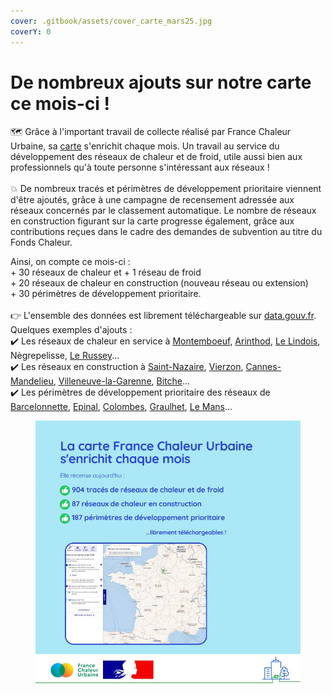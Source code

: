 ```yaml
---
cover: .gitbook/assets/cover_carte_mars25.jpg
coverY: 0
---
```


# De nombreux ajouts sur notre carte ce mois-ci !

🗺️ Grâce à l'important travail de collecte réalisé par France Chaleur Urbaine, sa [carte](https://france-chaleur-urbaine.beta.gouv.fr/carte) s'enrichit chaque mois. Un travail au service du développement des réseaux de chaleur et de froid, utile aussi bien aux professionnels qu'à toute personne s'intéressant aux réseaux !\
\
💥 De nombreux tracés et périmètres de développement prioritaire viennent d'être ajoutés, grâce à une campagne de recensement adressée aux réseaux concernés par le classement automatique. Le nombre de réseaux en construction figurant sur la carte progresse également, grâce aux contributions reçues dans le cadre des demandes de subvention au titre du Fonds Chaleur.

Ainsi, on compte ce mois-ci :\
\+ 30 réseaux de chaleur et + 1 réseau de froid\
\+ 20 réseaux de chaleur en construction (nouveau réseau ou extension)\
\+ 30 périmètres de développement prioritaire.\
\
👉 L'ensemble des données est librement téléchargeable sur [data.gouv.fr](<README (1).md>).\
Quelques exemples d'ajouts :\
✔️ Les réseaux de chaleur en service à [Montemboeuf](https://france-chaleur-urbaine.beta.gouv.fr/reseaux/1606C), [Arinthod](https://france-chaleur-urbaine.beta.gouv.fr/reseaux/3905C), [Le Lindois](https://france-chaleur-urbaine.beta.gouv.fr/reseaux/1613C), Nègrepelisse, [Le Russey](https://france-chaleur-urbaine.beta.gouv.fr/reseaux/2504C)... \
✔️ Les réseaux en construction à [Saint-Nazaire](https://www.saintnazaireagglo.fr/), [Vierzon](http://www.ville-vierzon.fr/), [Cannes-Mandelieu](https://cannespaysdelerins.fr/), [Villeneuve-la-Garenne](https://villeneuve92.com/), [Bitche](https://www.ville-bitche.fr/)...\
✔️ Les périmètres de développement prioritaire des réseaux de [Barcelonnette](https://france-chaleur-urbaine.beta.gouv.fr/reseaux/0406C), [Epinal](https://france-chaleur-urbaine.beta.gouv.fr/reseaux/8801C), [Colombes](https://france-chaleur-urbaine.beta.gouv.fr/reseaux/9233C), [Graulhet](https://france-chaleur-urbaine.beta.gouv.fr/reseaux/8105C), [Le Mans](https://france-chaleur-urbaine.beta.gouv.fr/reseaux/7203C)...

<figure><img src=".gitbook/assets/FCU_carte_mars_25.jpg" alt=""><figcaption></figcaption></figure>
